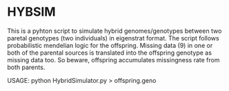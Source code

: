 # HYBSIM
This is a pyhton script to simulate hybrid genomes/genotypes between two paretal 
genotypes (two individuals) in eigenstrat format. 
The script follows probabilistic mendelian logic for the offspring. 
Missing data (9) in one or both of the parental sources is translated into the
offspring genotype as missing data too. So beware, offspring accumulates
missingness rate from both parents.

USAGE: python HybridSimulator.py > offspring.geno

